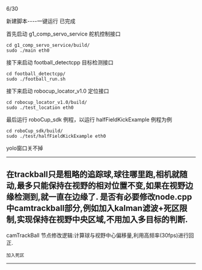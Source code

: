 
6/30

新建脚本----一键运行 已完成


首先启动 g1_comp_servo_service 舵机控制接口

```
cd g1_comp_servo_service/build/
sudo ./main eth0
```
接下来启动 football_detectcpp 目标检测接口
```
cd football_detectcpp/
sudo ./football_run.sh
```

接下来启动 robocup_locator_v1.0 定位接口
```
cd robocup_locator_v1.0/build/
sudo ./test_location eth0
```

最后运行 roboCup_sdk 例程，以运行 halfFieldKickExample 例程为例
```
cd roboCup_sdk/build/
sudo ./test/halfFieldKickExample eth0
```

yolo窗口关不掉


---------------



在trackball只是粗略的追踪球,球往哪里跑,相机就随动,最多只能保持在视野的相对位置不变,如果在视野边缘检测到,就一直在边缘了.
是否有必要修改node.cpp中camtrackball部分,例如加入kalman滤波+死区限制,实现保持在视野中央区域,不用加入多目标的判断.
--------------
camTrackBall 节点修改逻辑:计算球与视野中心偏移量,利用高频率(30fps)进行回正.


    加入死区


--------------






